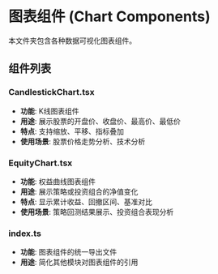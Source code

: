 # 图表组件 (Chart Components)

本文件夹包含各种数据可视化图表组件。

## 组件列表

### CandlestickChart.tsx
- **功能**: K线图表组件
- **用途**: 展示股票的开盘价、收盘价、最高价、最低价
- **特点**: 支持缩放、平移、指标叠加
- **使用场景**: 股票价格走势分析、技术分析

### EquityChart.tsx
- **功能**: 权益曲线图表组件
- **用途**: 展示策略或投资组合的净值变化
- **特点**: 显示累计收益、回撤区间、基准对比
- **使用场景**: 策略回测结果展示、投资组合表现分析

### index.ts
- **功能**: 图表组件的统一导出文件
- **用途**: 简化其他模块对图表组件的引用